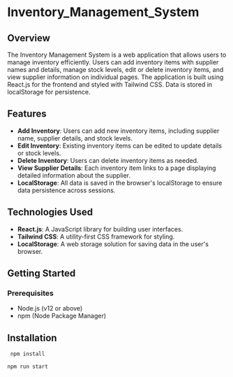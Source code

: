 # Inventory_Management_System

## Overview

The Inventory Management System is a web application that allows users to manage inventory efficiently. Users can add inventory items with supplier names and details, manage stock levels, edit or delete inventory items, and view supplier information on individual pages. The application is built using React.js for the frontend and styled with Tailwind CSS. Data is stored in localStorage for persistence.

## Features

- **Add Inventory**: Users can add new inventory items, including supplier name, supplier details, and stock levels.
- **Edit Inventory**: Existing inventory items can be edited to update details or stock levels.
- **Delete Inventory**: Users can delete inventory items as needed.
- **View Supplier Details**: Each inventory item links to a page displaying detailed information about the supplier.
- **LocalStorage**: All data is saved in the browser's localStorage to ensure data persistence across sessions.

## Technologies Used

- **React.js**: A JavaScript library for building user interfaces.
- **Tailwind CSS**: A utility-first CSS framework for styling.
- **LocalStorage**: A web storage solution for saving data in the user's browser.

## Getting Started

### Prerequisites

- Node.js (v12 or above)
- npm (Node Package Manager)

## Installation

```bash
 npm install
```

```bash
npm run start
```
